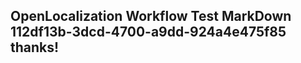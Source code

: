 <properties
ms.topic="hero-topic"
ms.test1="hero-topic"
ms.test2="test"/>

## OpenLocalization Workflow Test MarkDown 112df13b-3dcd-4700-a9dd-924a4e475f85 thanks!
